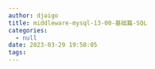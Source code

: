 ```yaml
---
author: djaigo
title: middleware-mysql-13-00-基础篇-SQL
categories:
  - null
date: 2023-03-29 19:50:05
tags:
---
```

